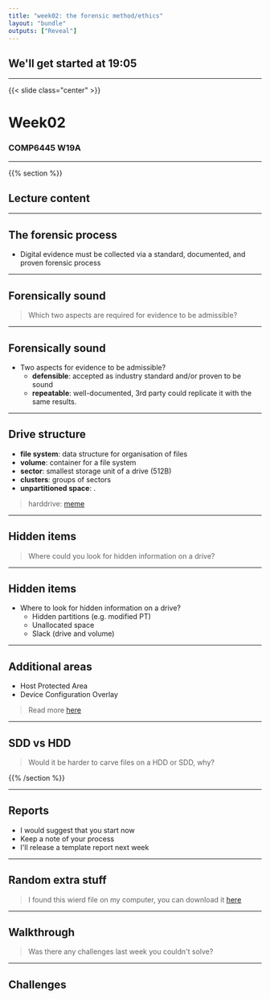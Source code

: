 ```yaml
---
title: "week02: the forensic method/ethics"
layout: "bundle"
outputs: ["Reveal"]
---
```


## We'll get started at 19:05

---

{{< slide class="center" >}}
# Week02
### COMP6445 W19A

---

{{% section %}}

## Lecture content

---

## The forensic process
* Digital evidence must be collected via a standard, documented, and proven forensic process

---

## Forensically sound
> Which two aspects are required for evidence to be admissible?

---

## Forensically sound
* Two aspects for evidence to be admissible?
    * **defensible**: accepted as industry standard and/or proven to be sound
    * **repeatable**: well-documented, 3rd party could replicate it with the same results. 

---

## Drive structure
* **file system**: data structure for organisation of files 
* **volume**: container for a file system
* **sector**: smallest storage unit of a drive (512B) 
* **clusters**: groups of sectors
* **unpartitioned space**: .

> harddrive: [meme](https://www.youtube.com/watch?v=JcJSW7Rprio)

---

## Hidden items
> Where could you look for hidden information on a drive?

---

## Hidden items
* Where to look for hidden information on a drive?
    * Hidden partitions (e.g. modified PT)
    * Unallocated space
    * Slack (drive and volume)
 
---

## Additional areas
* Host Protected Area
* Device Configuration Overlay

> Read more [here](https://superuser.com/a/1515612)

---

## SDD vs HDD
> Would it be harder to carve files on a HDD or SDD, why?

{{% /section %}}

---

## Reports
* I would suggest that you start now
* Keep a note of your process
* I'll release a template report next week

---

## Random extra stuff
> I found this wierd file on my computer, you can download it [here](https://drive.google.com/file/d/1PNkpe8OY9TZa4-NcHOhrztf-OD6MSpk_/view?usp=drive_link)

---

## Walkthrough
> Was there any challenges last week you couldn't solve?

---

## Challenges
